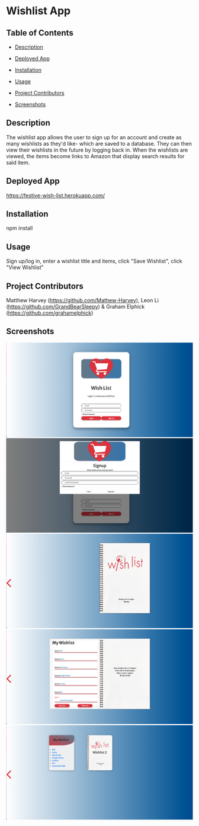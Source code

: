 # Wishlist App

## Table of Contents
* [Description](#description)

* [Deployed App](#deployed-app)

* [Installation](#installation)

* [Usage](#usage)

* [Project Contributors](#project-contributors)

* [Screenshots](#screenshots)

## Description
The wishlist app allows the user to sign up for  an account and create as many wishlists as they'd like- which are saved to a database. They can then view their wishlists in the future by logging back in. When the wishlists are viewed, the items become links to Amazon that display search results for said item.

## Deployed App
https://festive-wish-list.herokuapp.com/

## Installation
npm install

## Usage
Sign up/log in, enter a wishlist title and items, click "Save Wishlist", click "View Wishlist"

## Project Contributors
Matthew Harvey (https://github.com/Mathew-Harvey), Leon Li (https://github.com/GrandBearSleepy) & Graham Elphick (https://github.com/grahamelphick)

## Screenshots

<img src="./app-screenshots/login.png" alt="Login screen">
<img src="./app-screenshots/signup.png" alt="Sign up screen">
<img src="./app-screenshots/after-login.png" alt="Post-login screen">
<img src="./app-screenshots/create-wishlist.png" alt="Wishlist-creation screen">
<img src="./app-screenshots/view-wishlist.png" alt="Wishlist viewing screen">